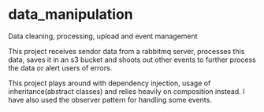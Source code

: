 # data_manipulation
Data cleaning, processing, upload and event management

This project receives sendor data from a rabbitmq server, processes this data, saves it in an s3 bucket and shoots out other events to further process the data or
alert users of errors.

This project plays around with dependency injection, usage of inheritance(abstract classes) and relies heavily on composition instead.
I have also used the observer pattern for handling some events.
